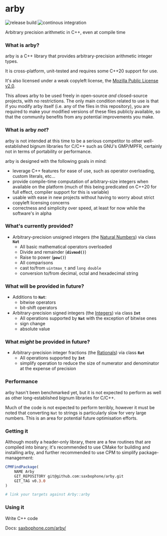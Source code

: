 # arby

![release build](https://github.com/saxbophone/arby/actions/workflows/build-release.yml/badge.svg) ![continous integration](https://github.com/saxbophone/arby/actions/workflows/continuous-integration.yml/badge.svg)

Arbitrary precision arithmetic in C++, even at compile time

### What is arby?

arby is a C++ library that provides arbitrary-precision arithmetic integer types.

It is cross-platform, unit-tested and requires some C++20 support for use.

It's also licensed under a weak copyleft license, the [Mozilla Public License v2.0](LICENSE).

This allows arby to be used freely in open-source _and_ closed-source projects, with no restrictions. The only main condition related to use is that if you modify arby itself (i.e. any of the files in this repository), you are required to make your modified versions of these files publicly available, so that the community benefits from any potential improvements you make.

### What is arby _not_?

arby is not intended at this time to be a serious competitor to other well-established bignum libraries for C/C++ such as GNU's GMP/MPFR, certainly not in terms of portability or performance.

arby is designed with the following goals in mind:

- leverage C++ features for ease of use, such as operator overloading, custom literals, etc...
- provide compile-time computation of arbitrary-size integers when available on the platform (much of this being predicated on C++20 for full effect, compiler support for this is variable)
- usable with ease in new projects without having to worry about strict copyleft licensing concerns
- correctness and simplicity over speed, at least for now while the software's in alpha

### What's currently provided?

- Arbitrary-precision unsigned integers (the [Natural Numbers](https://en.wikipedia.org/wiki/Natural_number)) via class **`Nat`**
  - All basic mathematical operators overloaded
  - Divide and remainder (**`divmod()`**)
  - Raise to power (**`pow()`**)
  - All comparisons
  - cast to/from `uintmax_t` and `long double`
  - conversion to/from decimal, octal and hexadecimal string

### What will be provided in future?

- Additions to **`Nat`**:
  - bitwise operators
  - bit-shift operators
- Arbitrary-precision signed integers (the [Integers](https://en.wikipedia.org/wiki/Integer)) via class **`Int`**
  - All operations supported by **`Nat`** with the exception of bitwise ones
  - sign change
  - absolute value

### What _might_ be provided in future?

- Arbitrary-precision integer fractions (the [Rationals](https://en.wikipedia.org/wiki/Rational_number)) via class **`Rat`**
  - All operations supported by **`Int`**
  - simplify operation to reduce the size of numerator and denominator at the expense of precision

### Performance

arby hasn't been benchmarked yet, but it is not expected to perform as well as other long-established bignum libraries for C/C++.

Much of the code is not expected to perform terribly, however it must be noted that converting `Nat` to strings is particularly slow for very large numbers. This is an area for potential future optimisation efforts.

### Getting it

Although mostly a header-only library, there are a few routines that are compiled into binary; it's recommended to use CMake for building and installing arby, and further recommended to use CPM to simplify package-management:

```cmake
CPMFindPackage(
    NAME Arby
    GIT_REPOSITORY git@github.com:saxbophone/arby.git
    GIT_TAG v0.3.0
)

# link your targets against Arby::arby
```

### Using it

Write C++ code

Docs: [saxbophone.com/arby/](saxbophone.com/arby/)

